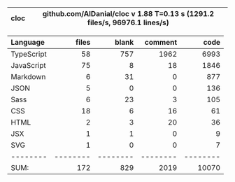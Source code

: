 | cloc | github.com/AlDanial/cloc v 1.88 T=0.13 s (1291.2 files/s, 96976.1 lines/s) |
| ---- | -------------------------------------------------------------------------- |


| Language   |    files |    blank |  comment |     code |
| :--------- | -------: | -------: | -------: | -------: |
| TypeScript |       58 |      757 |     1962 |     6993 |
| JavaScript |       75 |        8 |       18 |     1846 |
| Markdown   |        6 |       31 |        0 |      877 |
| JSON       |        5 |        0 |        0 |      136 |
| Sass       |        6 |       23 |        3 |      105 |
| CSS        |       18 |        6 |       16 |       61 |
| HTML       |        2 |        3 |       20 |       36 |
| JSX        |        1 |        1 |        0 |        9 |
| SVG        |        1 |        0 |        0 |        7 |
| --------   | -------- | -------- | -------- | -------- |
| SUM:       |      172 |      829 |     2019 |    10070 |
